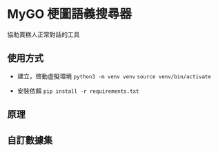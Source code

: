 # MyGO 梗圖語義搜尋器

協助賣糕人正常對話的工具

## 使用方式
- 建立，啓動虛擬環境
`python3 -m venv venv`
`source venv/bin/activate`

- 安裝依賴
`pip install -r requirements.txt`

## 原理

## 自訂數據集
